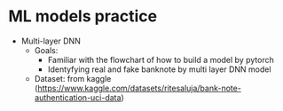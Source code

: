 # ML models practice
+ Multi-layer DNN
  + Goals:
    + Familiar with the flowchart of how to build a model by pytorch
    + Identyfying real and fake banknote by multi layer DNN model
  + Dataset: from kaggle (https://www.kaggle.com/datasets/ritesaluja/bank-note-authentication-uci-data)

